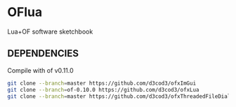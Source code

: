 # OFlua

Lua+OF software sketchbook


## DEPENDENCIES

Compile with of v0.11.0

```bash
git clone --branch=master https://github.com/d3cod3/ofxImGui
git clone --branch=of-0.10.0 https://github.com/d3cod3/ofxLua
git clone --branch=master https://github.com/d3cod3/ofxThreadedFileDialog
```
